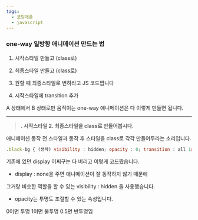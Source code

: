```yaml
---
tags:
  - 코딩애플
  - javascript
---
```

### one-way 일방향 애니메이션 만드는 법 

1. 시작스타일 만들고 (class로)

2. 최종스타일 만들고 (class로) 

3. 원할 때 최종스타일로 변하라고 JS 코드짭니다

4. 시작스타일에 transition 추가 

A 상태에서 B 상태로만 움직이는 one-way 애니메이션은 다 이렇게 만들면 됩니다.


---
> **. 시작스타일 2. 최종스타일을 class로 만들어봅시다.** 

애니메이션 동작 전 스타일과 동작 후 스타일을 class로 각각 만들어두라는 소리입니다.

``` javascript
.black-bg { (생략) visibility : hidden; opacity : 0; transition : all 1s; } .show-modal { visibility : visible; opacity : 1; }
```

기존에 있던 display 어쩌구는 다 버리고 이렇게 코드짰습니다.

- display : none을 주면 애니메이션이 잘 동작하지 않기 때문에

그거랑 비슷한 역할을 할 수 있는 visibility : hidden 을 사용했습니다. 

- opacity는 투명도 조절할 수 있는 속성입니다.

0이면 투명 1이면 불투명 0.5면 반투명임